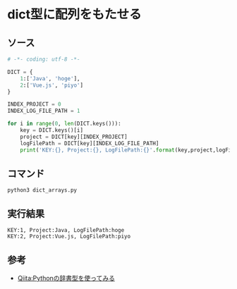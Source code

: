 # dict型に配列をもたせる

## ソース

```python
# -*- coding: utf-8 -*-

DICT = {
    1:['Java', 'hoge'],
    2:['Vue.js', 'piyo']
}

INDEX_PROJECT = 0
INDEX_LOG_FILE_PATH = 1

for i in range(0, len(DICT.keys())):
    key = DICT.keys()[i]
    project = DICT[key][INDEX_PROJECT]
    logFilePath = DICT[key][INDEX_LOG_FILE_PATH]
    print('KEY:{}, Project:{}, LogFilePath:{}'.format(key,project,logFilePath))

```

## コマンド

```
python3 dict_arrays.py
```

## 実行結果

```
KEY:1, Project:Java, LogFilePath:hoge
KEY:2, Project:Vue.js, LogFilePath:piyo
```

## 参考

- [Qiita:Pythonの辞書型を使ってみる](https://qiita.com/hz1_d/items/407dd13f90a8a4533d23)
